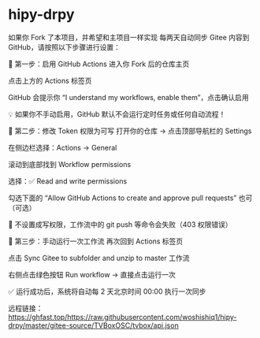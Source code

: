 # hipy-drpy
如果你 Fork 了本项目，并希望和主项目一样实现 每两天自动同步 Gitee 内容到 GitHub，请按照以下步骤进行设置：

🚀 第一步：启用 GitHub Actions
进入你 Fork 后的仓库主页

点击上方的 Actions 标签页

GitHub 会提示你 “I understand my workflows, enable them”，点击确认启用

💡 如果你不手动启用，GitHub 默认不会运行定时任务或任何自动流程！

🔐 第二步：修改 Token 权限为可写
打开你的仓库 → 点击顶部导航栏的 Settings

在侧边栏选择：Actions → General

滚动到底部找到 Workflow permissions

选择：✅ Read and write permissions

勾选下面的 “Allow GitHub Actions to create and approve pull requests” 也可（可选）

🔧 不设置成写权限，工作流中的 git push 等命令会失败（403 权限错误）

📅 第三步：手动运行一次工作流
再次回到 Actions 标签页

点击 Sync Gitee to subfolder and unzip to master 工作流

右侧点击绿色按钮 Run workflow → 直接点击运行一次

✅ 运行成功后，系统将自动每 2 天北京时间 00:00 执行一次同步

远程链接： https://ghfast.top/https://raw.githubusercontent.com/woshishiq1/hipy-drpy/master/gitee-source/TVBoxOSC/tvbox/api.json
